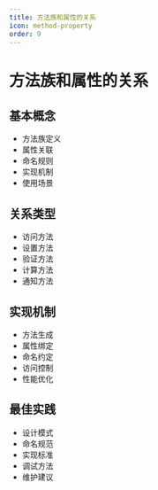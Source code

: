 ```yaml
---
title: 方法族和属性的关系
icon: method-property
order: 9
---
```


# 方法族和属性的关系

## 基本概念
- 方法族定义
- 属性关联
- 命名规则
- 实现机制
- 使用场景

## 关系类型
- 访问方法
- 设置方法
- 验证方法
- 计算方法
- 通知方法

## 实现机制
- 方法生成
- 属性绑定
- 命名约定
- 访问控制
- 性能优化

## 最佳实践
- 设计模式
- 命名规范
- 实现标准
- 调试方法
- 维护建议

